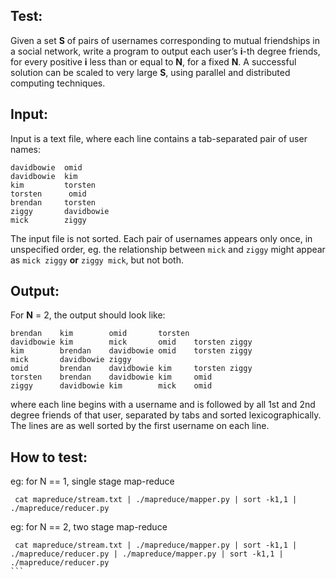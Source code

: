 ## Test:

Given a set **S** of pairs of usernames corresponding to mutual friendships in
a social network, write a program to output each user’s **i**-th degree friends,
for every positive **i** less than or equal to **N**, for a fixed **N**. A
successful solution can be scaled to very large **S**, using parallel and
distributed computing techniques.

Input:
------

Input is a text file, where each line contains a tab-separated pair of user
names:

```
davidbowie  omid
davidbowie  kim
kim         torsten
torsten      omid
brendan	    torsten
ziggy       davidbowie
mick        ziggy
```

The input file is not sorted. Each pair of usernames appears only once, in unspecified order, eg. the relationship between `mick` and `ziggy` might appear as `mick ziggy` **or** `ziggy mick`, but not both.


Output:
------

For **N** = 2, the output should look like:

```
brendan    kim        omid       torsten
davidbowie kim        mick       omid    torsten ziggy
kim        brendan    davidbowie omid    torsten ziggy
mick       davidbowie ziggy
omid       brendan    davidbowie kim     torsten ziggy
torsten    brendan    davidbowie kim     omid
ziggy      davidbowie kim        mick    omid
```

where each line begins with a username and is followed by all 1st and 2nd degree
friends of that user, separated by tabs and sorted lexicographically. The lines
are as well sorted by the first username on each line.

## How to test:

eg: for N == 1, single stage map-reduce
```
 cat mapreduce/stream.txt | ./mapreduce/mapper.py | sort -k1,1 | ./mapreduce/reducer.py 
 ```
eg: for N == 2, two stage map-reduce
````
 cat mapreduce/stream.txt | ./mapreduce/mapper.py | sort -k1,1 | ./mapreduce/reducer.py | ./mapreduce/mapper.py | sort -k1,1 | ./mapreduce/reducer.py 
```